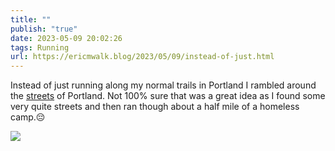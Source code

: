 ```yaml
---
title: ""
publish: "true"
date: 2023-05-09 20:02:26
tags: Running
url: https://ericmwalk.blog/2023/05/09/instead-of-just.html
---
```


Instead of just running along my normal trails in Portland I rambled around the [streets](http://www.strava.com/activities/9042835453) of Portland. Not 100% sure that was a great idea as I found some very quite streets and then ran though about a half mile of a homeless camp.😔

![](https://ericmwalk.blog/uploads/2023/de080ce70a.jpg)
